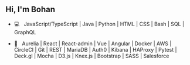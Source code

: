 <h2> Hi, I'm Bohan</h2>

- 💻 &nbsp; JavaScript/TypeScript | Java | Python | HTML | CSS | Bash | SQL | GraphQL

- 🔧 &nbsp; Aurelia | React | React-admin | Vue | Angular | Docker | AWS | CircleCI | Git | REST | MariaDB | Auth0 | Kibana | HAProxy | Pytest | Deck.gl | Mocha | D3.js | Knex.js | Bootstrap | SASS | Salesforce
